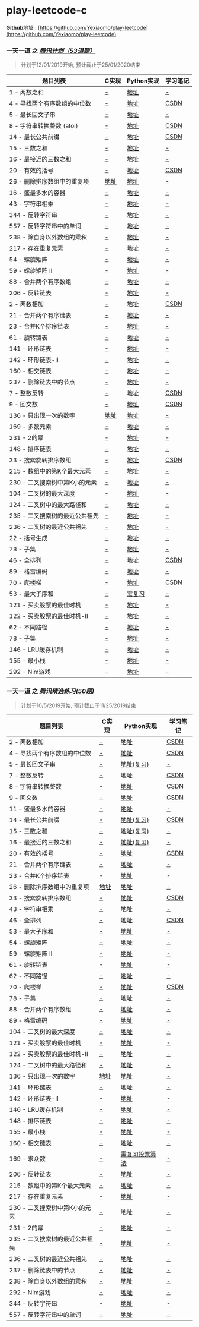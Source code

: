 # play-leetcode-c
**Github**地址 : [https://github.com/Yexiaomo/play-leetcode](https://github.com/Yexiaomo/play-leetcode)

### **一天一道** 之 *[腾讯计划（53道题）](https://leetcode-cn.com/explore/interview/card/tencent/)*
>计划于12/01/2019开始, 预计截止于25/01/2020结束

|题目列表 |C实现 |Python实现 |学习笔记 |
|--|--|--|--|
|1 - 两数之和| [-](#) | [地址](https://github.com/Yexiaomo/play-leetcode/blob/master/python/1-two-sum.py) | [-](#)|
|4 - 寻找两个有序数组的中位数| [-](#) | [地址](https://github.com/Yexiaomo/play-leetcode/blob/master/python/4-median-of-two-sorted-arrays.py) | [CSDN](https://blog.csdn.net/qq_32603745/article/details/102211227)|
|5 - 最长回文子串| [-](#) | [地址](https://github.com/Yexiaomo/play-leetcode/blob/master/python/5-longest-palindromic-substring.py) | [-](#)|
|8 - 字符串转换整数 (atoi)| [-](#) | [地址](https://github.com/Yexiaomo/play-leetcode/blob/master/python/8-string-to-integer-atoi.py) | [CSDN](https://blog.csdn.net/qq_32603745/article/details/102451802)|
|14 - 最长公共前缀| [-](#) | [地址](https://github.com/Yexiaomo/play-leetcode/blob/master/python/14-longest-common-prefix.py) | [CSDN](https://blog.csdn.net/qq_32603745/article/details/103417002)|
|15 - 三数之和| [-](#) | [地址](https://github.com/Yexiaomo/play-leetcode/blob/master/python/15-3sum.py) | [-](#)|
|16 - 最接近的三数之和| [-](#) | [地址](https://github.com/Yexiaomo/play-leetcode/blob/master/python/16-3sum-closest.py) | [-](#)|
|20 - 有效的括号| [-](#) | [地址](https://github.com/Yexiaomo/play-leetcode/blob/master/python/20-valid-parentheses.py) | [CSDN](https://blog.csdn.net/qq_32603745/article/details/102564913)|
|26 - 删除排序数组中的重复项| [地址](https://github.com/Yexiaomo/play-leetcode/blob/master/c/26-RemoveDuplicatesfromSortedArray.c) | [地址](https://github.com/Yexiaomo/play-leetcode/blob/master/python/26-remove-duplicates-from-sorted-array.py) | [-](#)|
|16 - 盛最多水的容器| [-](#) | [地址](https://github.com/Yexiaomo/play-leetcode/blob/master/python/11-container-with-most-water.py) | [-](#)|
|43 - 字符串相乘| [-](#) | [地址](https://github.com/Yexiaomo/play-leetcode/blob/master/python/43-multiply-strings.py) | [-](#)|
|344 - 反转字符串| [-](#) | [地址](https://github.com/Yexiaomo/play-leetcode/blob/master/python/344-reverse-string.py) | [-](#)|
|557 - 反转字符串中的单词| [-](#) | [地址](https://github.com/Yexiaomo/play-leetcode/blob/master/python/557-reverse-words-in-a-string-iii.py) | [-](#)|
|238 - 除自身以外数组的乘积| [-](#) | [地址](https://github.com/Yexiaomo/play-leetcode/blob/master/python/238-product-of-array-except-self.py) | [-](#)|
|217 - 存在重复元素| [-](#) | [地址](https://github.com/Yexiaomo/play-leetcode/blob/master/python/217-contains-duplicate.py) | [-](#)|
|54 - 螺旋矩阵| [-](#) | [地址](https://github.com/Yexiaomo/play-leetcode/blob/master/python/54-spiral-matrix.py) | [-](#)|
|59 - 螺旋矩阵 II| [-](#) | [地址](https://github.com/Yexiaomo/play-leetcode/blob/master/python/59-spiral-matrix-ii.py) | [-](#)|
|88 - 合并两个有序数组| [-](#) | [地址](https://github.com/Yexiaomo/play-leetcode/blob/master/python/88-merge-sorted-array.py) | [-](#)|
|206 - 反转链表| [-](#) | [地址](https://github.com/Yexiaomo/play-leetcode/blob/master/python/206-reverse-linked-list.py) | [-](#)|
|2 - 两数相加| [-](#) | [地址](https://github.com/Yexiaomo/play-leetcode/blob/master/python/2-AddTwoNumbers.py) | [CSDN](https://blog.csdn.net/qq_32603745/article/details/102175940)|
|21 - 合并两个有序链表| [-](#) | [地址](https://github.com/Yexiaomo/play-leetcode/blob/master/python/21-merge-two-sorted-lists.py) | [-](#)|
|23 - 合并K个排序链表| [-](#) | [地址](https://github.com/Yexiaomo/play-leetcode/blob/master/python/23-merge-k-sorted-lists.py) | [-](#)|
|61 - 旋转链表| [-](#) | [地址](https://github.com/Yexiaomo/play-leetcode/blob/master/python/61-rotate-list.py) | [-](#)|
|141 - 环形链表| [-](#) | [地址](https://github.com/Yexiaomo/play-leetcode/blob/master/python/141-linked-list-cycle.py) | [-](#)|
|142 - 环形链表-II| [-](#) | [地址](https://github.com/Yexiaomo/play-leetcode/blob/master/python/142-linked-list-cycle-ii.py) | [-](#)|
|160 - 相交链表| [-](#) | [地址](https://github.com/Yexiaomo/play-leetcode/blob/master/python/160-intersection-of-two-linked-lists.py) | [-](#)|
|237 - 删除链表中的节点| [-](#) | [地址](https://github.com/Yexiaomo/play-leetcode/blob/master/python/237-delete-node-in-a-linked-list.py) | [-](#)|
|7 - 整数反转| [-](#) | [地址](https://github.com/Yexiaomo/play-leetcode/blob/master/python/7-reverse-integer.py) | [CSDN](https://blog.csdn.net/qq_32603745/article/details/85406730)|
|9 - 回文数| [-](#) | [地址](https://github.com/Yexiaomo/play-leetcode/blob/master/python/9-palindrome-number.py) | [CSDN](https://blog.csdn.net/qq_32603745/article/details/102474168)|
|136 - 只出现一次的数字| [地址](https://github.com/Yexiaomo/play-leetcode/blob/master/c/136-single-number.c) | [地址](https://github.com/Yexiaomo/play-leetcode/blob/master/python/136-single-number.py) | [-](#)|
|169 - 多数元素| [-](#) | [地址](https://github.com/Yexiaomo/play-leetcode/blob/master/python/169-majority-element.py) | [-](#)|
|231 - 2的幂| [-](#) | [地址](https://github.com/Yexiaomo/play-leetcode/blob/master/python/231-power-of-two.py) | [-](#)|
|148 - 排序链表| [-](#) | [地址](https://github.com/Yexiaomo/play-leetcode/blob/master/python/148-sort-list.py) | [-](#)|
|33 - 搜索旋转排序数组| [-](#) | [地址](https://github.com/Yexiaomo/play-leetcode/blob/master/python/33-search-in-rotated-sorted-array.py) | [CSDN](https://blog.csdn.net/qq_32603745/article/details/102635701)|
|215 - 数组中的第K个最大元素| [-](#) | [地址](https://github.com/Yexiaomo/play-leetcode/blob/master/python/215-kth-largest-element-in-an-array.py) | [-](#)|
|230 - 二叉搜索树中第K小的元素| [-](#) | [地址](https://github.com/Yexiaomo/play-leetcode/blob/master/python/230-kth-smallest-element-in-a-bst.py) | [-](#)|
|104 - 二叉树的最大深度| [-](#) | [地址](https://github.com/Yexiaomo/play-leetcode/blob/master/python/104-maximum-depth-of-binary-tree.py) | [-](#)|
|124 - 二叉树中的最大路径和| [-](#) | [地址](https://github.com/Yexiaomo/play-leetcode/blob/master/python/124-binary-tree-maximum-path-sum.py) | [-](#)|
|235 - 二叉搜索树的最近公共祖先| [-](#) | [地址](https://github.com/Yexiaomo/play-leetcode/blob/master/python/235-lowest-common-ancestor-of-a-binary-search-tree.py) | [-](#)|
|236 - 二叉树的最近公共祖先| [-](#) | [地址](https://github.com/Yexiaomo/play-leetcode/blob/master/python/236-lowest-common-ancestor-of-a-binary-tree.py) | [-](#)|
|22 - 括号生成| [-](#) | [地址](https://github.com/Yexiaomo/play-leetcode/blob/master/python/22-generate-parentheses.py) | [-](#)|
|78 - 子集| [-](#) | [地址](https://github.com/Yexiaomo/play-leetcode/blob/master/python/78-subsets.py) | [-](#)|
|46 - 全排列| [-](#) | [地址](https://github.com/Yexiaomo/play-leetcode/blob/master/python/46-permutations.py) | [CSDN](https://blog.csdn.net/qq_32603745/article/details/102672672)|
|89 - 格雷编码| [-](#) | [地址](https://github.com/Yexiaomo/play-leetcode/blob/master/python/89-gray-code.py) | [-](#)|
|70 - 爬楼梯| [-](#) | [地址](https://github.com/Yexiaomo/play-leetcode/blob/master/python/70-climbing-stairs.py) | [CSDN](https://blog.csdn.net/qq_32603745/article/details/102764791)|
|53 - 最大子序和| [-](#) | [需复习](https://github.com/Yexiaomo/play-leetcode/blob/master/python/53-maximum-subarray.py) | [-](#)|
|121 - 买卖股票的最佳时机| [-](#) | [地址](https://github.com/Yexiaomo/play-leetcode/blob/master/python/121-best-time-to-buy-and-sell-stock.py) | [-](#)|
|122 - 买卖股票的最佳时机-II| [-](#) | [地址](https://github.com/Yexiaomo/play-leetcode/blob/master/python/122-best-time-to-buy-and-sell-stock-ii.py) | [-](#)|
|62 - 不同路径| [-](#) | [地址](https://github.com/Yexiaomo/play-leetcode/blob/master/python/62-unique-paths.py) | [-](#)|
|78 - 子集| [-](#) | [地址](https://github.com/Yexiaomo/play-leetcode/blob/master/python/78-subsets.py) | [-](#)|
|146 - LRU缓存机制| [-](#) | [地址](https://github.com/Yexiaomo/play-leetcode/blob/master/python/146-lru-cache.py) | [-](#)|
|155 - 最小栈| [-](#) | [地址](https://github.com/Yexiaomo/play-leetcode/blob/master/python/155-min-stack.py) | [-](#)|
|292 - Nim游戏| [-](#) | [地址](https://github.com/Yexiaomo/play-leetcode/blob/master/python/292-nim-game.py) | [-](#)|


### **一天一道** 之 *[腾讯精选练习(50题)](https://leetcode-cn.com/problemset/50/)*

>计划于10/5/2019开始, 预计截止于11/25/2019结束


|题目列表 |C实现 |Python实现 |学习笔记 |
|--|--|--|--|
|2 - 两数相加| [-](#) | [地址](https://github.com/Yexiaomo/play-leetcode/blob/master/python/2-AddTwoNumbers.py) | [CSDN](https://blog.csdn.net/qq_32603745/article/details/102175940)|
|4 - 寻找两个有序数组的中位数| [-](#) | [地址](https://github.com/Yexiaomo/play-leetcode/blob/master/python/4-median-of-two-sorted-arrays.py) | [CSDN](https://blog.csdn.net/qq_32603745/article/details/102211227)|
|5 - 最长回文子串| [-](#) | [地址(复习)](https://github.com/Yexiaomo/play-leetcode/blob/master/python/5-longest-palindromic-substring.py) | [-](#)|
|7 - 整数反转| [-](#) | [地址](https://github.com/Yexiaomo/play-leetcode/blob/master/python/7-reverse-integer.py) | [CSDN](https://blog.csdn.net/qq_32603745/article/details/85406730)|
|8 - 字符串转换整数| [-](#) | [地址](https://github.com/Yexiaomo/play-leetcode/blob/master/python/8-string-to-integer-atoi.py) | [CSDN](https://blog.csdn.net/qq_32603745/article/details/102451802)|
|9 - 回文数| [-](#) | [地址](https://github.com/Yexiaomo/play-leetcode/blob/master/python/9-palindrome-number.py) | [CSDN](https://blog.csdn.net/qq_32603745/article/details/102474168)|
|11 - 盛最多水的容器| [-](#) | [地址](https://github.com/Yexiaomo/play-leetcode/blob/master/python/11-container-with-most-water.py) | [-](#)|
|14 - 最长公共前缀| [-](#) | [地址(复习)](https://github.com/Yexiaomo/play-leetcode/blob/master/python/14-longest-common-prefix.py) | [CSDN](https://blog.csdn.net/qq_32603745/article/details/103417002)|
|15 - 三数之和| [-](#) | [地址(复习)](https://github.com/Yexiaomo/play-leetcode/blob/master/python/16-3sum-closest.py) | [-](#)|
|16 - 最接近的三数之和| [-](#) | [地址(复习)](https://github.com/Yexiaomo/play-leetcode/blob/master/python/3sum-closest.py) | [-](#)|
|20 - 有效的括号| [-](#) | [地址](https://github.com/Yexiaomo/play-leetcode/blob/master/python/20-valid-parentheses.py) | [CSDN](https://blog.csdn.net/qq_32603745/article/details/102564913)|
|21 - 合并两个有序链表| [-](#) | [地址](https://github.com/Yexiaomo/play-leetcode/blob/master/python/21-merge-two-sorted-lists.py) | [-](#)|
|23 - 合并K个排序链表| [-](#) | [地址](https://github.com/Yexiaomo/play-leetcode/blob/master/python/23-merge-k-sorted-lists.py) | [-](#)|
|26 - 删除排序数组中的重复项| [地址](https://github.com/Yexiaomo/play-leetcode/blob/master/c/26-RemoveDuplicatesfromSortedArray.c) | [地址](https://github.com/Yexiaomo/play-leetcode/blob/master/python/26-remove-duplicates-from-sorted-array.py) | [-](#)|
|33 - 搜索旋转排序数组| [-](#) | [地址](https://github.com/Yexiaomo/play-leetcode/blob/master/python/33-search-in-rotated-sorted-array.py) | [CSDN](https://blog.csdn.net/qq_32603745/article/details/102635701)|
|43 - 字符串相乘| [-](#) | [地址](https://github.com/Yexiaomo/play-leetcode/blob/master/python/43-multiply-strings.py) | [-](#)|
|46 - 全排列| [-](#) | [地址](https://github.com/Yexiaomo/play-leetcode/blob/master/python/46-permutations.py) | [CSDN](https://blog.csdn.net/qq_32603745/article/details/102672672)|
|53 - 最大子序和| [-](#) | [地址](https://github.com/Yexiaomo/play-leetcode/blob/master/python/53-maximum-subarray.py) | [-](#)|
|54 - 螺旋矩阵| [-](#) | [地址](https://github.com/Yexiaomo/play-leetcode/blob/master/python/54-spiral-matrix.py) | [-](#)|
|59 - 螺旋矩阵 II| [-](#) | [地址](https://github.com/Yexiaomo/play-leetcode/blob/master/python/59-spiral-matrix-ii.py) | [-](#)|
|61 - 旋转链表| [-](#) | [地址](https://github.com/Yexiaomo/play-leetcode/blob/master/python/61-rotate-list.py) | [-](#)|
|62 - 不同路径| [-](#) | [地址](https://github.com/Yexiaomo/play-leetcode/blob/master/python/62-unique-paths.py) | [-](#)|
|70 - 爬楼梯| [-](#) | [地址](https://github.com/Yexiaomo/play-leetcode/blob/master/python/70-climbing-stairs.py) | [CSDN](https://blog.csdn.net/qq_32603745/article/details/102764791)|
|78 - 子集| [-](#) | [地址](https://github.com/Yexiaomo/play-leetcode/blob/master/python/78-subsets.py) | [-](#)|
|88 - 合并两个有序数组| [-](#) | [地址](https://github.com/Yexiaomo/play-leetcode/blob/master/python/88-merge-sorted-array.py) | [-](#)|
|89 - 格雷编码| [-](#) | [地址](https://github.com/Yexiaomo/play-leetcode/blob/master/python/89-gray-code.py) | [-](#)|
|104 - 二叉树的最大深度| [-](#) | [地址](https://github.com/Yexiaomo/play-leetcode/blob/master/python/104-maximum-depth-of-binary-tree.py) | [-](#)|
|121 - 买卖股票的最佳时机| [-](#) | [地址](https://github.com/Yexiaomo/play-leetcode/blob/master/python/121-best-time-to-buy-and-sell-stock.py) | [-](#)|
|122 - 买卖股票的最佳时机-II| [-](#) | [地址](https://github.com/Yexiaomo/play-leetcode/blob/master/python/122-best-time-to-buy-and-sell-stock-ii.py) | [-](#)|
|124 - 二叉树中的最大路径和| [-](#) | [地址](https://github.com/Yexiaomo/play-leetcode/blob/master/python/124-binary-tree-maximum-path-sum.py) | [-](#)|
|136 - 只出现一次的数字| [地址](https://github.com/Yexiaomo/play-leetcode/blob/master/c/136-single-number.c) | [地址](https://github.com/Yexiaomo/play-leetcode/blob/master/python/136-single-number.py) | [-](#)|
|141 - 环形链表| [-](#) | [地址](https://github.com/Yexiaomo/play-leetcode/blob/master/python/141-linked-list-cycle.py) | [-](#)|
|142 - 环形链表-II| [-](#) | [地址](https://github.com/Yexiaomo/play-leetcode/blob/master/python/142-linked-list-cycle-ii.py) | [-](#)|
|146 - LRU缓存机制| [-](#) | [地址](https://github.com/Yexiaomo/play-leetcode/blob/master/python/146-lru-cache.py) | [-](#)|
|148 - 排序链表| [-](#) | [地址](https://github.com/Yexiaomo/play-leetcode/blob/master/python/148-sort-list.py) | [-](#)|
|155 - 最小栈| [-](#) | [地址](https://github.com/Yexiaomo/play-leetcode/blob/master/python/155-min-stack.py) | [-](#)|
|160 - 相交链表| [-](#) | [地址](https://github.com/Yexiaomo/play-leetcode/blob/master/python/160-intersection-of-two-linked-lists.py) | [-](#)|
|169 - 求众数| [-](#) | [需复习投票算法](https://github.com/Yexiaomo/play-leetcode/blob/master/python/169-majority-element.py) | [-](#)|
|206 - 反转链表| [-](#) | [地址](https://github.com/Yexiaomo/play-leetcode/blob/master/python/206-reverse-linked-list.py) | [-](#)|
|215 - 数组中的第K个最大元素| [-](#) | [地址](https://github.com/Yexiaomo/play-leetcode/blob/master/python/215-kth-largest-element-in-an-array.py) | [-](#)|
|217 - 存在重复元素| [-](#) | [地址](https://github.com/Yexiaomo/play-leetcode/blob/master/python/217-contains-duplicate.py) | [-](#)|
|230 - 二叉搜索树中第K小的元素| [-](#) | [地址](https://github.com/Yexiaomo/play-leetcode/blob/master/python/230-kth-smallest-element-in-a-bst.py) | [-](#)|
|231 - 2的幂| [-](#) | [地址](https://github.com/Yexiaomo/play-leetcode/blob/master/python/231-power-of-two.py) | [-](#)|
|235 - 二叉搜索树的最近公共祖先| [-](#) | [地址](https://github.com/Yexiaomo/play-leetcode/blob/master/python/235-lowest-common-ancestor-of-a-binary-search-tree.py) | [-](#)|
|236 - 二叉树的最近公共祖先| [-](#) | [地址](https://github.com/Yexiaomo/play-leetcode/blob/master/python/236-lowest-common-ancestor-of-a-binary-tree.py) | [-](#)|
|237 - 删除链表中的节点| [-](#) | [地址](https://github.com/Yexiaomo/play-leetcode/blob/master/python/237-delete-node-in-a-linked-list.py) | [-](#)|
|238 - 除自身以外数组的乘积| [-](#) | [地址](https://github.com/Yexiaomo/play-leetcode/blob/master/python/238-product-of-array-except-self.py) | [-](#)|
|292 - Nim游戏| [-](#) | [地址](https://github.com/Yexiaomo/play-leetcode/blob/master/python/292-nim-game.py) | [-](#)|
|344 - 反转字符串| [-](#) | [地址](https://github.com/Yexiaomo/play-leetcode/blob/master/python/344-reverse-string.py) | [-](#)|
|557 - 反转字符串中的单词| [-](#) | [地址](https://github.com/Yexiaomo/play-leetcode/blob/master/python/557-reverse-words-in-a-string-iii.py) | [-](#)|
